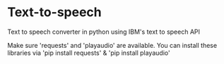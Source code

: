 # Text-to-speech
Text to speech converter in python using IBM's text to speech API

Make sure 'requests' and 'playaudio' are available. You can install 
these libraries via 'pip install requests' & 'pip install playaudio'
